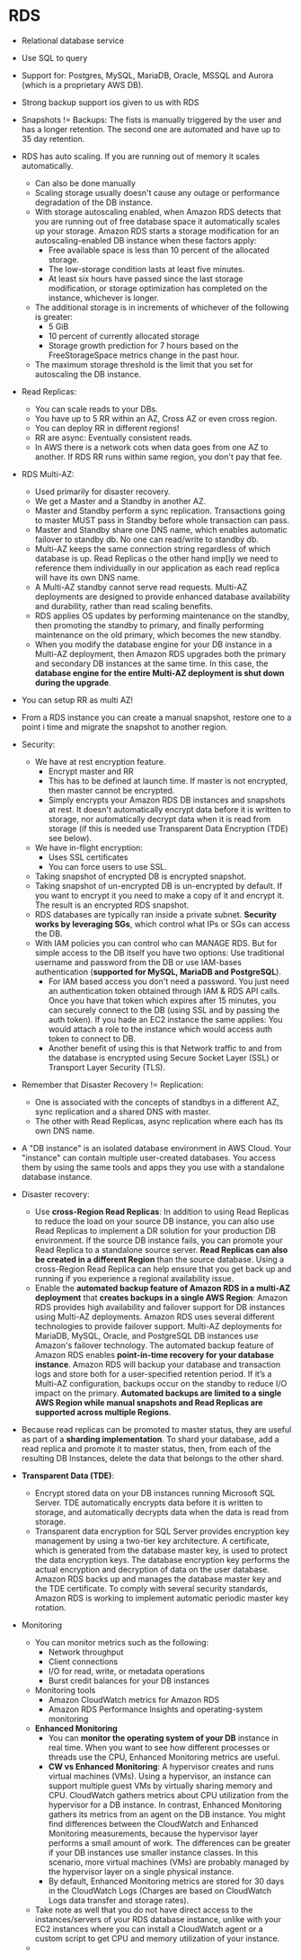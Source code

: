 # RDS

- Relational database service
- Use SQL to query
- Support for: Postgres, MySQL, MariaDB, Oracle, MSSQL and Aurora (which is a proprietary AWS DB).
- Strong backup support ios given to us with RDS
- Snapshots != Backups: The fists is manually triggered by the user and has a longer retention. The second one are automated and have up to 35 day retention.
- RDS has auto scaling. If you are running out of memory it scales automatically.
    - Can also be done manually
    - Scaling storage usually doesn't cause any outage or performance degradation of the DB instance. 
    - With storage autoscaling enabled, when Amazon RDS detects that you are running out of free database space it automatically scales up your storage. Amazon RDS starts a storage modification for an autoscaling-enabled DB instance when these factors apply:
        - Free available space is less than 10 percent of the allocated storage.
        - The low-storage condition lasts at least five minutes.
        - At least six hours have passed since the last storage modification, or storage optimization has completed on the instance, whichever is longer.
    - The additional storage is in increments of whichever of the following is greater:
        - 5 GiB
        - 10 percent of currently allocated storage
        - Storage growth prediction for 7 hours based on the FreeStorageSpace metrics change in the past hour.
    - The maximum storage threshold is the limit that you set for autoscaling the DB instance. 
- Read Replicas:
    - You can scale reads to your DBs.
    - You have up to 5 RR within an AZ, Cross AZ or even cross region.
    - You can deploy RR in different regions!
    - RR are async: Eventually consistent reads.
    - In AWS there is a network cots when data goes from one AZ to another. If RDS RR runs within same region, you don't pay that fee.
- RDS Multi-AZ:
    - Used primarily for disaster recovery.
    - We get a Master and a Standby in another AZ.
    - Master and Standby perform a sync replication. Transactions going to master MUST pass in Standby before whole transaction can pass.
    - Master and Standby share one DNS name, which enables automatic failover to standby db.
    No one can read/write to standby db.
    - Multi-AZ keeps the same connection string regardless of which database is up. Read Replicas o the other hand imp[ly we need to reference them individually in our application as each read replica will have its own DNS name.
    - A Multi-AZ standby cannot serve read requests. Multi-AZ deployments are designed to provide enhanced database availability and durability, rather than read scaling benefits.
    - RDS applies OS updates by performing maintenance on the standby, then promoting the standby to primary, and finally performing maintenance on the old primary, which becomes the new standby.
    - When you modify the database engine for your DB instance in a Multi-AZ deployment, then Amazon RDS upgrades both the primary and secondary DB instances at the same time. In this case, the **database engine for the entire Multi-AZ deployment is shut down during the upgrade**.
- You can setup RR as multi AZ!
- From a RDS instance you can create a manual snapshot, restore one to a point i time and migrate the snapshot to another region.
- Security:
    - We have at rest encryption feature.
        - Encrypt master and RR 
        - This has to be defined at launch time. If master is not encrypted, then master cannot be encrypted.
        - Simply encrypts your Amazon RDS DB instances and snapshots at rest. It doesn't automatically encrypt data before it is written to storage, nor automatically decrypt data when it is read from storage (if this is needed use Transparent Data Encryption (TDE) see below).
    - We have in-flight encryption:
        - Uses SSL certificates
        - You can force users to use SSL.
    - Taking snapshot of encrypted DB is encrypted snapshot.
    - Taking snapshot of un-encrypted DB is un-encrypted by default. If you want to encrypt it you need to make a copy of it and encrypt it. The result is an encrypted RDS snapshot.
    - RDS databases are typically ran inside a private subnet. **Security works by leveraging SGs**, which control what IPs or SGs can access the DB.
    - With IAM policies you can control who can MANAGE RDS. But for simple access to the DB itself you have two options: Use traditional username and password from the DB or use IAM-bases authentication (**supported for MySQL, MariaDB and PostgreSQL**).
        - For IAM based access you don't need a password. You just need an authentication token obtained through IAM & RDS API calls. Once you have that token which expires after 15 minutes, you can securely connect to the DB (using SSL and by passing the auth token). If you hade an EC2 instance the same applies: You would attach a role to the instance which would access auth token to connect to DB.
        - Another benefit of using this is that Network traffic to and from the database is encrypted using Secure Socket Layer (SSL) or Transport Layer Security (TLS). 
- Remember that Disaster Recovery != Replication: 
    - One is associated with the concepts of standbys in a different AZ, sync replication and a shared DNS with master.
    - The other with Read Replicas, async replication where each has its own DNS name.
- A "DB instance" is an isolated database environment in AWS Cloud. Your "instance" can contain multiple user-created databases. You access them by using the same tools and apps they you use with a standalone database instance.
- Disaster recovery:    
    - Use **cross-Region Read Replicas**: In addition to using Read Replicas to reduce the load on your source DB instance, you can also use Read Replicas to implement a DR solution for your production DB environment. If the source DB instance fails, you can promote your Read Replica to a standalone source server. **Read Replicas can also be created in a different Region** than the source database. Using a cross-Region Read Replica can help ensure that you get back up and running if you experience a regional availability issue.
    - Enable the **automated backup feature of Amazon RDS in a multi-AZ deployment** that **creates backups in a single AWS Region**: Amazon RDS provides high availability and failover support for DB instances using Multi-AZ deployments. Amazon RDS uses several different technologies to provide failover support. Multi-AZ deployments for MariaDB, MySQL, Oracle, and PostgreSQL DB instances use Amazon's failover technology. The automated backup feature of Amazon RDS enables **point-in-time recovery for your database instance**. Amazon RDS will backup your database and transaction logs and store both for a user-specified retention period. If it’s a Multi-AZ configuration, backups occur on the standby to reduce I/O impact on the primary. **Automated backups are limited to a single AWS Region while manual snapshots and Read Replicas are supported across multiple Regions**.

- Because read replicas can be promoted to master status, they are useful as part of a **sharding implementation**. To shard your database, add a read replica and promote it to master status, then, from each of the resulting DB Instances, delete the data that belongs to the other shard.

- **Transparent Data (TDE)**:
    - Encrypt stored data on your DB instances running Microsoft SQL Server. TDE automatically encrypts data before it is written to storage, and automatically decrypts data when the data is read from storage.
    - Transparent data encryption for SQL Server provides encryption key management by using a two-tier key architecture. A certificate, which is generated from the database master key, is used to protect the data encryption keys. The database encryption key performs the actual encryption and decryption of data on the user database. Amazon RDS backs up and manages the database master key and the TDE certificate. To comply with several security standards, Amazon RDS is working to implement automatic periodic master key rotation.

- Monitoring
    - You can monitor metrics such as the following:
        - Network throughput
        - Client connections
        - I/O for read, write, or metadata operations
        - Burst credit balances for your DB instances
    - Monitoring tools
        - Amazon CloudWatch metrics for Amazon RDS
        - Amazon RDS Performance Insights and operating-system monitoring
    - **Enhanced Monitoring**
        - You can **monitor the operating system of your DB** instance in real time. When you want to see how different processes or threads use the CPU, Enhanced Monitoring metrics are useful.
        - **CW vs Enhanced Monitoring**: A hypervisor creates and runs virtual machines (VMs). Using a hypervisor, an instance can support multiple guest VMs by virtually sharing memory and CPU. CloudWatch gathers metrics about CPU utilization from the hypervisor for a DB instance. In contrast, Enhanced Monitoring gathers its metrics from an agent on the DB instance. You might find differences between the CloudWatch and Enhanced Monitoring measurements, because the hypervisor layer performs a small amount of work. The differences can be greater if your DB instances use smaller instance classes. In this scenario, more virtual machines (VMs) are probably managed by the hypervisor layer on a single physical instance.
        - By default, Enhanced Monitoring metrics are stored for 30 days in the CloudWatch Logs (Charges are based on CloudWatch Logs data transfer and storage rates).
    - Take note as well that you do not have direct access to the instances/servers of your RDS database instance, unlike with your EC2 instances where you can install a CloudWatch agent or a custom script to get CPU and memory utilization of your instance.
    - 